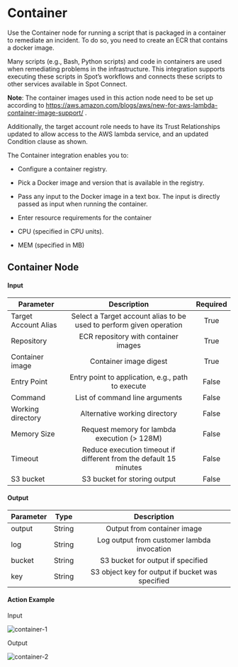 # Container

Use the Container node for running a script that is packaged in a container to remediate an incident. To do so, you need to create an ECR that contains a docker image.  

Many scripts (e.g., Bash, Python scripts) and code in containers are used when remediating problems in the infrastructure. This integration supports executing these scripts in Spot’s workflows and connects these scripts to other services available in Spot Connect.  

**Note**: The container images used in this action node need to be set up according to https://aws.amazon.com/blogs/aws/new-for-aws-lambda-container-image-support/ .  

Additionally, the target account role needs to have its Trust Relationships updated to allow access to the AWS lambda service, and an updated Condition clause as shown.   

The Container integration enables you to:  

* Configure a container registry.  

* Pick a Docker image and version that is available in the registry.  

* Pass any input to the Docker image in a text box. The input is directly passed as input when running the container.  

* Enter resource requirements for the container  

* CPU (specified in CPU units).   

* MEM (specified in MB)  

## Container Node   

#### Input 

|       Parameter             |                                  Description                             |      Required  | 
|-----------------------------|:------------------------------------------------------------------------:|:--------------:| 
|       Target Account Alias  |     Select a Target account alias to be used to perform given operation  |     True       | 
|      Repository             |     ECR repository with container images                                 |     True       | 
|      Container image        |     Container image digest                                               |     True       | 
|      Entry Point            |     Entry point to application, e.g., path to execute                    |     False      | 
|      Command                |     List of command line arguments                                       |     False      | 
|      Working directory      |     Alternative working directory                                        |     False      | 
|      Memory Size            |     Request memory for lambda execution (> 128M)                         |     False      | 
|      Timeout                |     Reduce execution timeout if different from the default 15 minutes    |     False      | 
|      S3 bucket              |     S3 bucket for storing output                                         |     False      |  

#### Output  

|       Parameter  |       Type  |                         Description                    | 
|------------------|:-----------:|:------------------------------------------------------:| 
|      output      |     String  |     Output from container image                        | 
|      log         |     String  |     Log output from customer lambda invocation         | 
|      bucket      |     String  |     S3 bucket for output if specified                  | 
|      key         |     String  |     S3 object key for output if bucket was specified   | 
  

#### Action Example

Input 

![container-1](https://github.com/spotinst/help/assets/106514736/77878156-c36b-4113-abb6-feec73f01ff4)

Output

![container-2](https://github.com/spotinst/help/assets/106514736/0cd54aa6-3151-4db0-b4bb-007bb26ed420)
